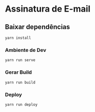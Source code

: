 # Assinatura de E-mail

## Baixar dependências
```
yarn install
```

### Ambiente de Dev
```
yarn run serve
```

### Gerar Build
```
yarn run build
```

### Deploy
```
yarn run deploy
```
